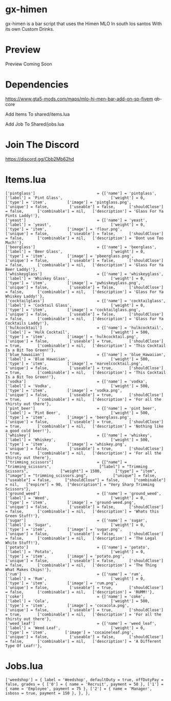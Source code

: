 # gx-himen
gx-himen is a bar script that uses the Himen MLO In south los santos With its own Custom Drinks.

# Preview
Preview Coming Soon

# Dependencies
https://www.gta5-mods.com/maps/mlo-hi-men-bar-add-on-sp-fivem
qb-core

Add Items To shared/items.lua

Add Job To Shared/jobs.lua

# Join The Discord
https://discord.gg/Cbb2Mb62hd

# Items.lua
    ['pintglass']                           = {['name'] = 'pintglass',                             ['label'] = 'Pint Glass',                     ['weight'] = 0,         ['type'] = 'item',         ['image'] = 'pintglass.png',                   ['unique'] = false,         ['useable'] = false,      ['shouldClose'] = false,      ['combinable'] = nil,   ['description'] = 'Glass For Ya Pints Laddy!'},
    ['yeast']                               = {['name'] = 'yeast',                                 ['label'] = 'yeast',                          ['weight'] = 0,         ['type'] = 'item',         ['image'] = 'flour.png',                       ['unique'] = false,         ['useable'] = false,      ['shouldClose'] = false,      ['combinable'] = nil,   ['description'] = 'Dont use Too Much!'},
    ['beerglass']                           = {['name'] = 'beerglass',                             ['label'] = 'Beer Glass',                     ['weight'] = 0,         ['type'] = 'item',         ['image'] = 'pbeerglass.png',                  ['unique'] = false,         ['useable'] = false,      ['shouldClose'] = false,      ['combinable'] = nil,   ['description'] = 'Glass For Ya Beer Laddy!'},
    ['whiskeyglass']                        = {['name'] = 'whiskeyglass',                          ['label'] = 'Whiskey Glass',                  ['weight'] = 0,         ['type'] = 'item',         ['image'] = 'pwhiskeyglass.png',               ['unique'] = false,         ['useable'] = false,      ['shouldClose'] = false,      ['combinable'] = nil,   ['description'] = 'Glass For Ya Whiskey Laddy!'},
    ['cocktailglass']                       = {['name'] = 'cocktailglass',                         ['label'] = 'Cocktail Glass',                 ['weight'] = 0,         ['type'] = 'item',         ['image'] = 'cocktailglass.png',               ['unique'] = false,         ['useable'] = false,      ['shouldClose'] = false,      ['combinable'] = nil,   ['description'] = 'Glass For Ya Cocktails Laddy!'},
    ['hulkcocktail']                        = {['name'] = 'hulkcocktail',                          ['label'] = 'Hulk Cocktail',                  ['weight'] = 500,       ['type'] = 'item',         ['image'] = 'hulkcocktail.png',                ['unique'] = false,         ['useable'] = true,       ['shouldClose'] = true,       ['combinable'] = nil,   ['description'] = 'This Cocktail Is a Bit Too Green!'},
    ['blue_hawaiian']                       = {['name'] = 'blue_Hawaiian',                         ['label'] = 'Blue Hawaiian',                  ['weight'] = 500,       ['type'] = 'item',         ['image'] = 'marvelcocktail.png',              ['unique'] = false,         ['useable'] = true,       ['shouldClose'] = true,       ['combinable'] = nil,   ['description'] = 'This Cocktail Is a Bit Too Green!'},
    ['vodka']                               = {['name'] = 'vodka',                                 ['label'] = 'Vodka',                          ['weight'] = 500,       ['type'] = 'item',         ['image'] = 'vodka.png',                       ['unique'] = false,         ['useable'] = true,       ['shouldClose'] = true,       ['combinable'] = nil,   ['description'] = 'For all the thirsty out there'},
    ['pint_beer']                           = {['name'] = 'pint_beer',                             ['label'] = 'Pint Beer',                      ['weight'] = 500,       ['type'] = 'item',         ['image'] = 'beerglass.png',                   ['unique'] = false,         ['useable'] = true,       ['shouldClose'] = true,       ['combinable'] = nil,   ['description'] = 'Nothing like a good cold beer!'},
    ['whiskey']                             = {['name'] = 'whiskey',                               ['label'] = 'Whiskey',                        ['weight'] = 500,       ['type'] = 'item',         ['image'] = 'whiskey.png',                     ['unique'] = false,         ['useable'] = true,       ['shouldClose'] = true,       ['combinable'] = nil,   ['description'] = 'For all the thirsty out there'},
    ["trimming_scissors"] 		 	        = {["name"] = "trimming_scissors",           	       ["label"] = "Trimming Scissors",	 	         ["weight"] = 1500, 	 ["type"] = "item", 		["image"] = "trimming_scissors.png", 	       ["unique"] = false, 	       ["useable"] = false, 	 ["shouldClose"] = false,      ["combinable"] = nil,   ["expire"] = 90,  ["description"] = "Very Sharp Trimming Scissors"},
    ['ground_weed']                         = {['name'] = 'ground_weed',                           ['label'] = 'Weed',                           ['weight'] = 0,         ['type'] = 'item',         ['image'] = 'ground-weed.png',                 ['unique'] = false,         ['useable'] = false,      ['shouldClose'] = false,      ['combinable'] = nil,   ['description'] = 'Whats this Green Stuff!'},
    ['sugar']                               = {['name'] = 'sugar',                                 ['label'] = 'Sugar',                          ['weight'] = 0,         ['type'] = 'item',         ['image'] = 'sugar.png',                       ['unique'] = false,         ['useable'] = false,      ['shouldClose'] = false,      ['combinable'] = nil,   ['description'] = 'The Legal White Stuff!'},
    ['potato']                              = {['name'] = 'potato',                                ['label'] = 'Potato',                         ['weight'] = 0,         ['type'] = 'item',         ['image'] = 'potato.png',                      ['unique'] = false,         ['useable'] = false,      ['shouldClose'] = false,      ['combinable'] = nil,   ['description'] = 'The Thing What Makes Chips!'},
    ['rum']                                 = {['name'] = 'rum',                                   ['label'] = 'Rum',                            ['weight'] = 0,         ['type'] = 'item',         ['image'] = 'rum.png',                         ['unique'] = false,         ['useable'] = true,       ['shouldClose'] = false,      ['combinable'] = nil,   ['description'] = 'RUMM!'},
    ['coke']                                = {['name'] = 'coke',                                  ['label'] = 'Cola',                           ['weight'] = 500,       ['type'] = 'item',         ['image'] = 'cocacola.png',                    ['unique'] = false,         ['useable'] = true,       ['shouldClose'] = true,       ['combinable'] = nil,   ['description'] = 'For all the thirsty out there'},
    ['weed_leaf']                           = {['name'] = 'weed_leaf',                              ['label'] = 'Weed Leaf',                      ['weight'] = 0,         ['type'] = 'item',        ['image'] = 'cocaineleaf.png',                 ['unique'] = false,         ['useable'] = false,      ['shouldClose'] = false,      ['combinable'] = nil,   ['description'] = 'A Different Type Of Leaf!'},

# Jobs.lua
    ['weedshop'] = { label = 'Weedshop', defaultDuty = true, offDutyPay = false, grades = { ['0'] = { name = 'Recruit', payment = 50 }, ['1'] = { name = 'Employee', payment = 75 }, ['2'] = { name = 'Manager', isboss = true, payment = 150 }, }, },
